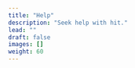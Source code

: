 ```yaml
---
title: "Help"
description: "Seek help with hit."
lead: ""
draft: false
images: []
weight: 60
---
```

